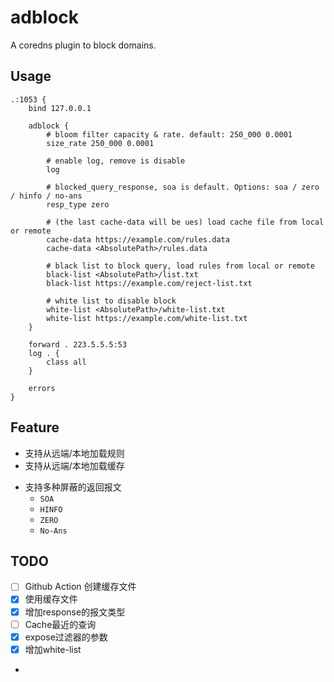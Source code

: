 # adblock

A coredns plugin to block domains.

## Usage

```
.:1053 {
    bind 127.0.0.1

    adblock {
        # bloom filter capacity & rate. default: 250_000 0.0001
        size_rate 250_000 0.0001
    
        # enable log, remove is disable
        log
        
        # blocked_query_response, soa is default. Options: soa / zero / hinfo / no-ans
        resp_type zero
        
        # (the last cache-data will be ues) load cache file from local or remote
        cache-data https://example.com/rules.data
        cache-data <AbsolutePath>/rules.data
        
        # black list to block query, load rules from local or remote
        black-list <AbsolutePath>/list.txt
        black-list https://example.com/reject-list.txt
        
        # white list to disable block
        white-list <AbsolutePath>/white-list.txt
        white-list https://example.com/white-list.txt
    }

    forward . 223.5.5.5:53
    log . {
        class all
    }

    errors
}
```

## Feature

- 支持从远端/本地加载规则
- 支持从远端/本地加载缓存

+ 支持多种屏蔽的返回报文
  - `SOA`
  - `HINFO`
  - `ZERO`
  - `No-Ans`

## TODO

- [ ] Github Action 创建缓存文件
- [x] 使用缓存文件
- [x] 增加response的报文类型
- [ ] Cache最近的查询
- [x] expose过滤器的参数
- [x] 增加white-list
- 
